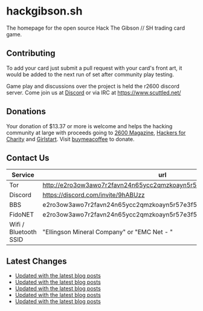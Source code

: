 # hackgibson.sh
The homepage for the open source Hack The Gibson // SH trading card game.


## Contributing

To add your card just submit a pull request with your card's front art, it would be added to the next run of set after community play testing.

Game play and discussions over the project is held the r2600 discord server. Come join us at [Discord](https://discord.com/invite/9hABUzz) or via IRC at https://www.scuttled.net/


## Donations

Your donation of $13.37 or more is welcome and helps the hacking community at large with proceeds going to [2600 Magazine](https://2600.com/), [Hackers for Charity](https://hackersforcharity.org) and [Girlstart](https://girlstart.org).  Visit [buymeacoffee](https://www.buymeacoffee.com/hackgibson.sh) to donate.


## Contact Us

Service | url
-|-
Tor | http://e2ro3ow3awo7r2favn24n65ycc2qmzkoayn5r57e3f56nvjwdcgg32ad.onion
Discord | https://discord.com/invite/9hABUzz
BBS | e2ro3ow3awo7r2favn24n65ycc2qmzkoayn5r57e3f56nvjwdcgg32ad.onion:23
FidoNET | e2ro3ow3awo7r2favn24n65ycc2qmzkoayn5r57e3f56nvjwdcgg32ad.onion:24554
Wifi / Bluetooth SSID | "Ellingson Mineral Company" or "EMC Net - <fidonet address>"

## Latest Changes
<!-- BLOG-POST-LIST:START -->
- [Updated with the latest blog posts](https://github.com/DFW2600/hackgibson.sh/commit/5c55e9f118b402a4876fb5f06280c03dae9fc2ff)
- [Updated with the latest blog posts](https://github.com/DFW2600/hackgibson.sh/commit/d2325ab0207b8fc5f7a3a5c21320545814efd1a2)
- [Updated with the latest blog posts](https://github.com/DFW2600/hackgibson.sh/commit/d61c4d93c1edfec5062e54d28ce6589d0ee1be33)
- [Updated with the latest blog posts](https://github.com/DFW2600/hackgibson.sh/commit/9e8b2afb910d86c7c63845aeedaf2398ec36705c)
- [Updated with the latest blog posts](https://github.com/DFW2600/hackgibson.sh/commit/0923a10378607d918f562296ee4b7e8ac5fba134)
<!-- BLOG-POST-LIST:END -->
